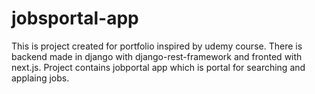 # jobsportal-app
This is project created for portfolio inspired by udemy course. There is backend made in django with django-rest-framework and fronted with next.js. Project contains jobportal app which is portal for searching and applaing jobs.
